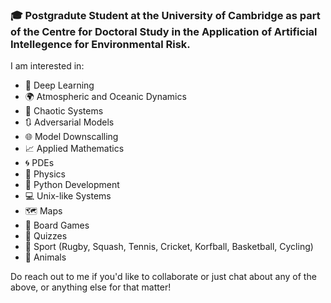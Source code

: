 ### :mortar_board: Postgradute Student at the University of Cambridge as part of the Centre for Doctoral Study in the Application of Artificial Intellegence for Environmental Risk.

I am interested in:
 - :brain: Deep Learning
 - :earth_africa: Atmospheric and Oceanic Dynamics
 - :ocean: Chaotic Systems
 - :arrows_clockwise: Adversarial Models
 - :globe_with_meridians: Model Downscalling
 - :chart_with_upwards_trend: Applied Mathematics 
 - :cyclone: PDEs
 - :milky_way: Physics
 - :snake: Python Development
 - :computer: Unix-like Systems
 - :world_map: Maps
 - :game_die: Board Games
 - :memo: Quizzes
 - :cricket_game: Sport (Rugby, Squash, Tennis, Cricket, Korfball, Basketball, Cycling)
 - :dog: Animals
 
 Do reach out to me if you'd like to collaborate or just chat about any of the above, or anything else for that matter!


